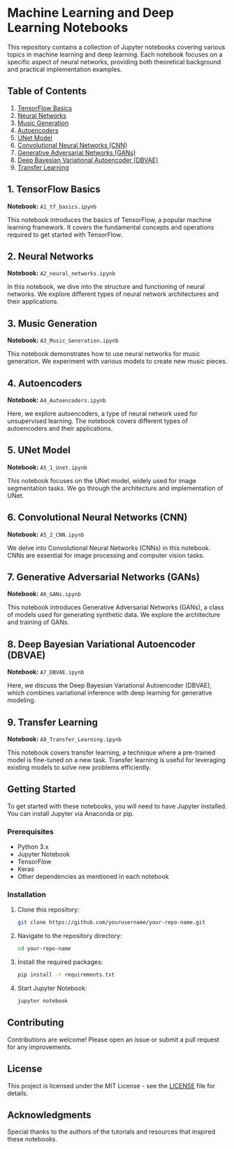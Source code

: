 # Machine Learning and Deep Learning Notebooks

This repository contains a collection of Jupyter notebooks covering various topics in machine learning and deep learning. Each notebook focuses on a specific aspect of neural networks, providing both theoretical background and practical implementation examples.

## Table of Contents

1. [TensorFlow Basics](#1-tensorflow-basics)
2. [Neural Networks](#2-neural-networks)
3. [Music Generation](#3-music-generation)
4. [Autoencoders](#4-autoencoders)
5. [UNet Model](#5-unet-model)
6. [Convolutional Neural Networks (CNN)](#6-convolutional-neural-networks-cnn)
7. [Generative Adversarial Networks (GANs)](#7-generative-adversarial-networks-gans)
8. [Deep Bayesian Variational Autoencoder (DBVAE)](#8-deep-bayesian-variational-autoencoder-dbvae)
9. [Transfer Learning](#9-transfer-learning)

## 1. TensorFlow Basics

**Notebook:** `A1_tf_basics.ipynb`

This notebook introduces the basics of TensorFlow, a popular machine learning framework. It covers the fundamental concepts and operations required to get started with TensorFlow.

## 2. Neural Networks

**Notebook:** `A2_neural_networks.ipynb`

In this notebook, we dive into the structure and functioning of neural networks. We explore different types of neural network architectures and their applications.

## 3. Music Generation

**Notebook:** `A3_Music_Generation.ipynb`

This notebook demonstrates how to use neural networks for music generation. We experiment with various models to create new music pieces.

## 4. Autoencoders

**Notebook:** `A4_Autoencoders.ipynb`

Here, we explore autoencoders, a type of neural network used for unsupervised learning. The notebook covers different types of autoencoders and their applications.

## 5. UNet Model

**Notebook:** `A5_1_Unet.ipynb`

This notebook focuses on the UNet model, widely used for image segmentation tasks. We go through the architecture and implementation of UNet.

## 6. Convolutional Neural Networks (CNN)

**Notebook:** `A5_2_CNN.ipynb`

We delve into Convolutional Neural Networks (CNNs) in this notebook. CNNs are essential for image processing and computer vision tasks.

## 7. Generative Adversarial Networks (GANs)

**Notebook:** `A6_GANs.ipynb`

This notebook introduces Generative Adversarial Networks (GANs), a class of models used for generating synthetic data. We explore the architecture and training of GANs.

## 8. Deep Bayesian Variational Autoencoder (DBVAE)

**Notebook:** `A7_DBVAE.ipynb`

Here, we discuss the Deep Bayesian Variational Autoencoder (DBVAE), which combines variational inference with deep learning for generative modeling.

## 9. Transfer Learning

**Notebook:** `A8_Transfer_Learning.ipynb`

This notebook covers transfer learning, a technique where a pre-trained model is fine-tuned on a new task. Transfer learning is useful for leveraging existing models to solve new problems efficiently.

## Getting Started

To get started with these notebooks, you will need to have Jupyter installed. You can install Jupyter via Anaconda or pip.

### Prerequisites

- Python 3.x
- Jupyter Notebook
- TensorFlow
- Keras
- Other dependencies as mentioned in each notebook

### Installation

1. Clone this repository:
    ```sh
    git clone https://github.com/yourusername/your-repo-name.git
    ```
2. Navigate to the repository directory:
    ```sh
    cd your-repo-name
    ```
3. Install the required packages:
    ```sh
    pip install -r requirements.txt
    ```
4. Start Jupyter Notebook:
    ```sh
    jupyter notebook
    ```

## Contributing

Contributions are welcome! Please open an issue or submit a pull request for any improvements.

## License

This project is licensed under the MIT License - see the [LICENSE](LICENSE) file for details.

## Acknowledgments

Special thanks to the authors of the tutorials and resources that inspired these notebooks.

